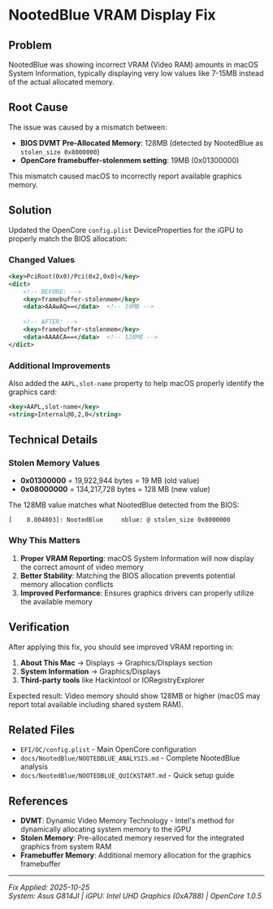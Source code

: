 # NootedBlue VRAM Display Fix

## Problem
NootedBlue was showing incorrect VRAM (Video RAM) amounts in macOS System Information, typically displaying very low values like 7-15MB instead of the actual allocated memory.

## Root Cause
The issue was caused by a mismatch between:
- **BIOS DVMT Pre-Allocated Memory**: 128MB (detected by NootedBlue as `stolen_size 0x8000000`)
- **OpenCore framebuffer-stolenmem setting**: 19MB (0x01300000)

This mismatch caused macOS to incorrectly report available graphics memory.

## Solution
Updated the OpenCore `config.plist` DeviceProperties for the iGPU to properly match the BIOS allocation:

### Changed Values
```xml
<key>PciRoot(0x0)/Pci(0x2,0x0)</key>
<dict>
    <!-- BEFORE: -->
    <key>framebuffer-stolenmem</key>
    <data>AAAwAQ==</data>  <!-- 19MB -->
    
    <!-- AFTER: -->
    <key>framebuffer-stolenmem</key>
    <data>AAAACA==</data>  <!-- 128MB -->
</dict>
```

### Additional Improvements
Also added the `AAPL,slot-name` property to help macOS properly identify the graphics card:

```xml
<key>AAPL,slot-name</key>
<string>Internal@0,2,0</string>
```

## Technical Details

### Stolen Memory Values
- **0x01300000** = 19,922,944 bytes = 19 MB (old value)
- **0x08000000** = 134,217,728 bytes = 128 MB (new value)

The 128MB value matches what NootedBlue detected from the BIOS:
```
[    8.004803]: NootedBlue     nblue: @ stolen_size 0x8000000
```

### Why This Matters
1. **Proper VRAM Reporting**: macOS System Information will now display the correct amount of video memory
2. **Better Stability**: Matching the BIOS allocation prevents potential memory allocation conflicts
3. **Improved Performance**: Ensures graphics drivers can properly utilize the available memory

## Verification

After applying this fix, you should see improved VRAM reporting in:
1. **About This Mac** → Displays → Graphics/Displays section
2. **System Information** → Graphics/Displays
3. **Third-party tools** like Hackintool or IORegistryExplorer

Expected result: Video memory should show 128MB or higher (macOS may report total available including shared system RAM).

## Related Files
- `EFI/OC/config.plist` - Main OpenCore configuration
- `docs/NootedBlue/NOOTEDBLUE_ANALYSIS.md` - Complete NootedBlue analysis
- `docs/NootedBlue/NOOTEDBLUE_QUICKSTART.md` - Quick setup guide

## References
- **DVMT**: Dynamic Video Memory Technology - Intel's method for dynamically allocating system memory to the iGPU
- **Stolen Memory**: Pre-allocated memory reserved for the integrated graphics from system RAM
- **Framebuffer Memory**: Additional memory allocation for the graphics framebuffer

---

*Fix Applied: 2025-10-25*  
*System: Asus G814JI | iGPU: Intel UHD Graphics (0xA788) | OpenCore 1.0.5*
